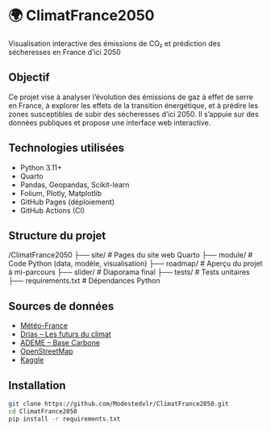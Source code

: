 # 🌍 ClimatFrance2050

Visualisation interactive des émissions de CO₂ et prédiction des sécheresses en France d’ici 2050

## Objectif

Ce projet vise à analyser l’évolution des émissions de gaz à effet de serre en France, à explorer les effets de la transition énergétique, et à prédire les zones susceptibles de subir des sécheresses d’ici 2050. Il s’appuie sur des données publiques et propose une interface web interactive.

## Technologies utilisées

- Python 3.11+
- Quarto
- Pandas, Geopandas, Scikit-learn
- Folium, Plotly, Matplotlib
- GitHub Pages (déploiement)
- GitHub Actions (CI)

## Structure du projet
/ClimatFrance2050
├── site/ # Pages du site web Quarto
├── module/ # Code Python (data, modèle, visualisation)
├── roadmap/ # Aperçu du projet à mi-parcours
├── slider/ # Diaporama final 
├── tests/ # Tests unitaires
├── requirements.txt # Dépendances Python


## Sources de données

- [Météo-France](https://meteofrance.com)
- [Drias – Les futurs du climat](https://www.drias-climat.fr)
- [ADEME – Base Carbone](https://www.basecarbone.ademe.fr)
- [OpenStreetMap](https://www.openstreetmap.org)
- [Kaggle](https://www.kaggle.com)

## Installation

```bash
git clone https://github.com/Modestedvlr/ClimatFrance2050.git
cd ClimatFrance2050
pip install -r requirements.txt


